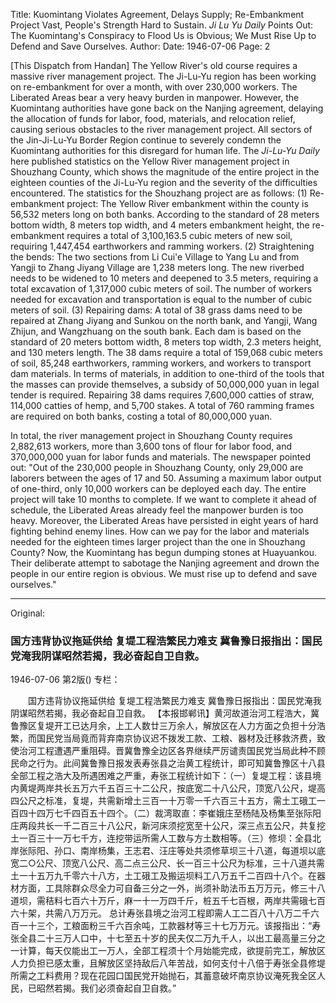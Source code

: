 Title: Kuomintang Violates Agreement, Delays Supply; Re-Embankment Project Vast, People's Strength Hard to Sustain. *Ji Lu Yu Daily* Points Out: The Kuomintang's Conspiracy to Flood Us is Obvious; We Must Rise Up to Defend and Save Ourselves.
Author:
Date: 1946-07-06
Page: 2

[This Dispatch from Handan] The Yellow River's old course requires a massive river management project. The Ji-Lu-Yu region has been working on re-embankment for over a month, with over 230,000 workers. The Liberated Areas bear a very heavy burden in manpower. However, the Kuomintang authorities have gone back on the Nanjing agreement, delaying the allocation of funds for labor, food, materials, and relocation relief, causing serious obstacles to the river management project. All sectors of the Jin-Ji-Lu-Yu Border Region continue to severely condemn the Kuomintang authorities for this disregard for human life. The *Ji-Lu-Yu Daily* here published statistics on the Yellow River management project in Shouzhang County, which shows the magnitude of the entire project in the eighteen counties of the Ji-Lu-Yu region and the severity of the difficulties encountered. The statistics for the Shouzhang project are as follows: (1) Re-embankment project: The Yellow River embankment within the county is 56,532 meters long on both banks. According to the standard of 28 meters bottom width, 8 meters top width, and 4 meters embankment height, the re-embankment requires a total of 3,100,163.5 cubic meters of new soil, requiring 1,447,454 earthworkers and ramming workers. (2) Straightening the bends: The two sections from Li Cui'e Village to Yang Lu and from Yangji to Zhang Jiyang Village are 1,238 meters long. The new riverbed needs to be widened to 10 meters and deepened to 3.5 meters, requiring a total excavation of 1,317,000 cubic meters of soil. The number of workers needed for excavation and transportation is equal to the number of cubic meters of soil. (3) Repairing dams: A total of 38 grass dams need to be repaired at Zhang Jiyang and Sunkou on the north bank, and Yangji, Wang Zhijun, and Wangzhuang on the south bank. Each dam is based on the standard of 20 meters bottom width, 8 meters top width, 2.3 meters height, and 130 meters length. The 38 dams require a total of 159,068 cubic meters of soil, 85,248 earthworkers, ramming workers, and workers to transport dam materials. In terms of materials, in addition to one-third of the tools that the masses can provide themselves, a subsidy of 50,000,000 yuan in legal tender is required. Repairing 38 dams requires 7,600,000 catties of straw, 114,000 catties of hemp, and 5,700 stakes. A total of 760 ramming frames are required on both banks, costing a total of 80,000,000 yuan.

In total, the river management project in Shouzhang County requires 2,882,613 workers, more than 3,600 tons of flour for labor food, and 370,000,000 yuan for labor funds and materials. The newspaper pointed out: "Out of the 230,000 people in Shouzhang County, only 29,000 are laborers between the ages of 17 and 50. Assuming a maximum labor output of one-third, only 10,000 workers can be deployed each day. The entire project will take 10 months to complete. If we want to complete it ahead of schedule, the Liberated Areas already feel the manpower burden is too heavy. Moreover, the Liberated Areas have persisted in eight years of hard fighting behind enemy lines. How can we pay for the labor and materials needed for the eighteen times larger project than the one in Shouzhang County? Now, the Kuomintang has begun dumping stones at Huayuankou. Their deliberate attempt to sabotage the Nanjing agreement and drown the people in our entire region is obvious. We must rise up to defend and save ourselves."



<hr /> 

Original: 


### 国方违背协议拖延供给  复堤工程浩繁民力难支  冀鲁豫日报指出：国民党淹我阴谋昭然若揭，我必奋起自卫自救。

1946-07-06
第2版()
专栏：

　　国方违背协议拖延供给
    复堤工程浩繁民力难支
    冀鲁豫日报指出：国民党淹我阴谋昭然若揭，我必奋起自卫自救。
    【本报邯郸讯】黄河故道治河工程浩大，冀鲁豫区复堤开工已达月余，上工人数廿三万余人，解放区在人力方面之负担十分浩繁，而国民党当局竟而背弃南京协议迟不拨发工款、工粮、器材及迁移救济费，致使治河工程遭遇严重阻碍。晋冀鲁豫全边区各界继续严厉谴责国民党当局此种不顾民命之行为。此间冀鲁豫日报发表寿张县之治黄工程统计，即可知冀鲁豫区十八县全部工程之浩大及所遇困难之严重，寿张工程统计如下：（一）复堤工程：该县境内黄堤两岸共长五万六千五百三十二公尺，按底宽二十八公尺，顶宽八公尺，堤高四公尺之标准，复堤，共需新增土三百一十万零一千六百三十五方，需土工硪工一百四十四万七千四百五十四个。（二）裁湾取直：李崔娥庄至杨陆及杨集至张际阳庄两段共长一千二百三十八公尺，新河床须挖宽至十公尺，深三点五公尺，共复挖土一百三十一万七千方，连挖带运所需人工数与方土数相等。（三）修坝：全县北岸张际阳、孙口、南岸杨集，王志君、汪庄等处共须修草坝三十八道，每道坝以底宽二○公尺、顶宽八公尺、高二点三公尺、长一百三十公尺为标准，三十八道共需土一十五万九千零六十八方，土工硪工及搬运坝料工八万五千二百四十八个。在器材方面，工具除群众尽全力可自备三分之一外，尚须补助法币五万万元，修三十八道坝，需秸料七百六十万斤，麻一十一万四千斤，桩五千七百根，两岸共需硪七百六十架，共需八万万元。
    总计寿张县境之治河工程即需人工二百八十八万二千六百一十三个，工粮面粉三千六百余吨，工款器材等三十七万万元。该报指出：“寿张全县二十三万人口中，十七至五十岁的民夫仅二万九千人，以出工最高量三分之一计算，每天仅能出工一万人，全部工程须十个月始能完成，欲提前完工，解放区人力负担已感太重，且解放区坚持敌后八年苦战，如何支付十八倍于寿张全县修堤所需之工料费用？现在花园口国民党开始抛石，其蓄意破坏南京协议淹死我全区人民，已昭然若揭。我们必须奋起自卫自救。”
